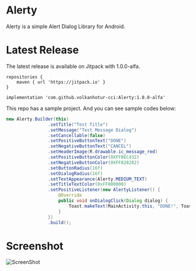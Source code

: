 # Alerty 

Alerty is a simple Alert Dialog Library for Android.

# Latest Release

The latest release is available on Jitpack with 1.0.0-alfa.

    repositories {
		maven { url 'https://jitpack.io' }
	}

    implementation 'com.github.volkanhotur-cci:Alerty:1.0.0-alfa'
    
This repo has a sample project. And you can see sample codes below:

```java
new Alerty.Builder(this)
                .setTitle("Test Title")
                .setMessage("Test Message Dialog")
                .setCancellable(false)
                .setPositiveButtonText("DONE")
                .setNegativeButtonText("CANCEL")
                .setHeaderImage(R.drawable.ic_message_red)
                .setPositiveButtonColor(0XFF0EC432)
                .setNegativeButtonColor(0XFF828282)
                .setButtonRadius(16f)
                .setDialogRadius(16f)
                .setTextAppearance(Alerty.MEDIUM_TEXT)
                .setTitleTextColor(0xFF000000)
                .setPositiveListener(new AlertyListener() {
                    @Override
                    public void onDialogClick(Dialog dialog) {
                        Toast.makeText(MainActivity.this, "DONE!", Toast.LENGTH_SHORT).show();
                    }
                })
                .build();
```

# Screenshot

![ScreenShot](https://github.com/volkanhotur-cci/Alerty/blob/master/Screenshot_1574755161.png)
